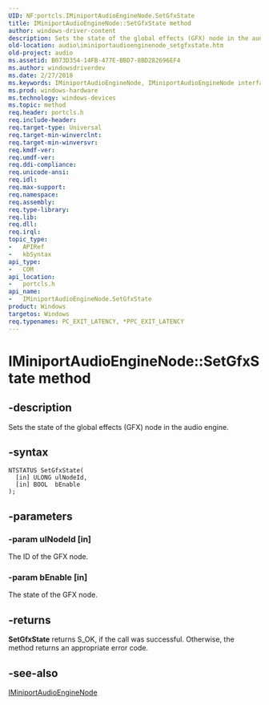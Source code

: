 ```yaml
---
UID: NF:portcls.IMiniportAudioEngineNode.SetGfxState
title: IMiniportAudioEngineNode::SetGfxState method
author: windows-driver-content
description: Sets the state of the global effects (GFX) node in the audio engine.
old-location: audio\iminiportaudioenginenode_setgfxstate.htm
old-project: audio
ms.assetid: B073D354-14FB-477E-BBD7-8BD282696EF4
ms.author: windowsdriverdev
ms.date: 2/27/2018
ms.keywords: IMiniportAudioEngineNode, IMiniportAudioEngineNode interface [Audio Devices], SetGfxState method, IMiniportAudioEngineNode::SetGfxState, SetGfxState method [Audio Devices], SetGfxState method [Audio Devices], IMiniportAudioEngineNode interface, SetGfxState,IMiniportAudioEngineNode.SetGfxState, audio.iminiportaudioenginenode_setgfxstate, portcls/IMiniportAudioEngineNode::SetGfxState
ms.prod: windows-hardware
ms.technology: windows-devices
ms.topic: method
req.header: portcls.h
req.include-header: 
req.target-type: Universal
req.target-min-winverclnt: 
req.target-min-winversvr: 
req.kmdf-ver: 
req.umdf-ver: 
req.ddi-compliance: 
req.unicode-ansi: 
req.idl: 
req.max-support: 
req.namespace: 
req.assembly: 
req.type-library: 
req.lib: 
req.dll: 
req.irql: 
topic_type:
-	APIRef
-	kbSyntax
api_type:
-	COM
api_location:
-	portcls.h
api_name:
-	IMiniportAudioEngineNode.SetGfxState
product: Windows
targetos: Windows
req.typenames: PC_EXIT_LATENCY, *PPC_EXIT_LATENCY
---
```


# IMiniportAudioEngineNode::SetGfxState method


## -description


Sets the state of the global effects (GFX) node in the audio engine.


## -syntax


````
NTSTATUS SetGfxState(
  [in] ULONG ulNodeId,
  [in] BOOL  bEnable
);
````


## -parameters




### -param ulNodeId [in]

The ID of the GFX node.


### -param bEnable [in]

The state of the GFX node.


## -returns



<b>SetGfxState</b> returns S_OK, if the call was successful. Otherwise, the method returns an appropriate error code.




## -see-also

<a href="..\portcls\nn-portcls-iminiportaudioenginenode.md">IMiniportAudioEngineNode</a>



 

 



